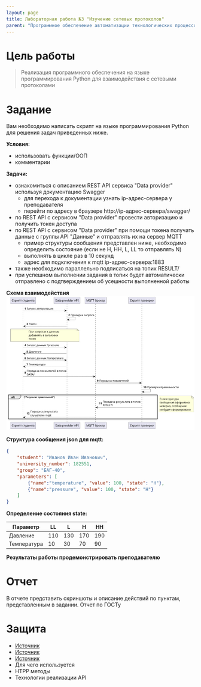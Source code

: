 ```yaml
---
layout: page
title: Лабораторная работа №3 "Изучение сетевых протоколов"
parent: "Программное обеспечение автоматизации технологических процессов и производств"
---
```



# Цель работы
> Реализация программного обеспечения на языке программирования Python для взаимодействия с сетевыми протоколами

# Задание
Вам необходимо написать скрипт на языке программирования Python для решения задач приведенных ниже.

**Условия:**
* использовать функции/ООП
* комментарии

**Задачи:**
* ознакомиться с описанием REST API сервиса "Data provider" используя документацию Swagger
  * для перехода к документации узнать ip-адрес-сервера у преподавателя
  * перейти по адресу в браузере http://ip-адрес-сервера/swagger/
* по REST API с сервисом "Data provider" провести авторизацию и получить токен доступа
* по REST API с сервисом "Data provider" при помощи токена получать данные с группы API "Данные" и отправлять их на сервер MQTT
  * пример структуры сообщения представлен ниже, необходимо определить состояние (если не H, HH, L, LL то отправлять N)
  * выполнять в цикле раз в 10 секунд
  * адрес для подключения к mqtt ip-адрес-сервера:1883
* также необходимо параллельно подписаться на топик RESULT/
* при успешном выполнении задания в топик будет автоматически отправлено с подтверждением об усешности выполненной работы

**Схема взаимодействия**
![](../../static/IntercationScheme.jpg)

**Структура сообщения json для mqtt:**
``` json 
{
    "student": "Иванов Иван Иванович",
    "university_number": 182551,
    "group": "БАГ-40",
    "parameters": [
        {"name":"temperature", "value": 100, "state": "H"},
        {"name":"pressure", "value": 100, "state": "H"}
    ]
}
```

**Определение состояния state:**

| Параметр    | LL  | L   | H   | HH  |
| ----------- | --- | --- | --- | --- |
| Давление    | 110 | 130 | 170 | 190 |
| Температура | 10  | 30  | 70  | 90  |

**Результаты работы продемонстрировать преподавателю**

# Отчет
В отчете представить скриншоты и описание действий по пунктам, представленным в задании.
Отчет по ГОСТу

# Защита
* [Источник](https://yandex.cloud/ru/docs/glossary/rest-api?utm_referrer=https%3A%2F%2Fyandex.ru%2F)
* [Источник](https://habr.com/ru/articles/463669/)
* [Источник](https://cloud.vk.com/blog/protokol-peredachi-dannyh-mqtt/)
* Для чего используется
* HTPP методы
* Технологии реализации API
